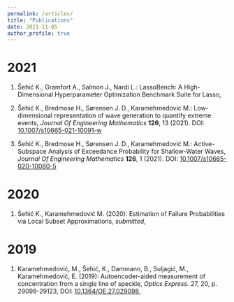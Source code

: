 ```yaml
---
permalink: /articles/
title: "Publications"
date: 2021-11-05
author_profile: true
---
```


# 2021
1. Šehić K., Gramfort A., Salmon J., Nardi L.: LassoBench: A High-Dimensional Hyperparameter Optimization Benchmark Suite for Lasso, [<i class="fas fa-file-pdf"></i>](https://arxiv.org/pdf/2111.02790.pdf)

2. Šehić K., Bredmose H., Sørensen J. D., Karamehmedović M.: Low-dimensional representation of wave generation to quantify extreme events, *Journal Of Engineering Mathematics* **126**, 13 (2021). DOI: [10.1007/s10665-021-10091-w](https://doi.org/10.1007/s10665-021-10091-w) [<i class="fas fa-file-pdf"></i>](https://link.springer.com/article/10.1007/s10665-021-10091-w)

3. Šehić K., Bredmose H., Sørensen J. D., Karamehmedović M.: Active-Subspace Analysis of Exceedance Probability for Shallow-Water Waves, *Journal Of Engineering Mathematics* **126**, 1 (2021). DOI: [10.1007/s10665-020-10080-5](https://doi.org/10.1007/s10665-020-10080-5) [<i class="fas fa-file-pdf"></i>](https://link.springer.com/article/10.1007%2Fs10665-020-10080-5)

# 2020
1. Šehić K., Karamehmedović M. (2020): Estimation of Failure Probabilities via Local Subset Approximations, *submitted*, [<i class="fas fa-file-pdf"></i>](https://arxiv.org/abs/2003.05994)

# 2019
1. Karamehmedović, M., Šehić, K., Dammann, B., Suljagić, M., Karamehmedović, E. (2019): Autoencoder-aided measurement of concentration from a single line of speckle, *Optics Express.* 27, 20, p. 29098-29123, DOI: [10.1364/OE.27.029098](https://doi.org/10.1364/oe.27.029098), [<i class="fas fa-file-pdf"></i>](https://www.osapublishing.org/oe/fulltext.cfm?uri=oe-27-20-29098&id=421705)
